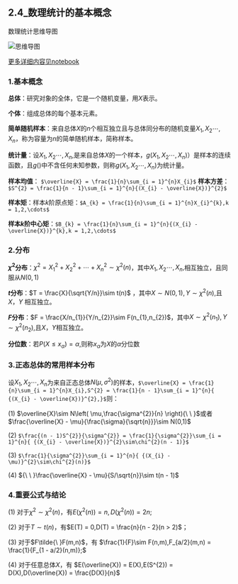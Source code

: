 ## 2.4_数理统计的基本概念

数理统计思维导图

![思维导图](ch02_2.4_04.png)

[更多详细内容见notebook](https://github.com/datawhalechina/whale-quant/blob/master/notebook/ch02_%E9%87%91%E8%9E%8D%E5%B8%82%E5%9C%BA%E7%9A%84%E5%9F%BA%E7%A1%80%E6%A6%82%E5%BF%B5/ch02_2.4_%E6%95%B0%E7%90%86%E7%BB%9F%E8%AE%A1%E7%9A%84%E5%9F%BA%E6%9C%AC%E6%A6%82%E5%BF%B5.ipynb)

### 1.基本概念

**总体**：研究对象的全体，它是一个随机变量，用$X$表示。

**个体**：组成总体的每个基本元素。

**简单随机样本**：来自总体$X$的$n$个相互独立且与总体同分布的随机变量$X_{1},X_{2}\cdots,X_{n}$，称为容量为$n$的简单随机样本，简称样本。

**统计量**：设$X_{1},X_{2}\cdots,X_{n},$是来自总体$X$的一个样本，$g(X_{1},X_{2}\cdots,X_{n})$）是样本的连续函数，且$g()$中不含任何未知参数，则称$g(X_{1},X_{2}\cdots,X_{n})$为统计量。

**样本均值**：
`$\overline{X} = \frac{1}{n}\sum_{i = 1}^{n}X_{i}$`
**样本方差**：`$S^{2} = \frac{1}{n - 1}\sum_{i = 1}^{n}{(X_{i} - \overline{X})}^{2}$`

**样本矩**：样本$k$阶原点矩：`$A_{k} = \frac{1}{n}\sum_{i = 1}^{n}X_{i}^{k},k = 1,2,\cdots$`

**样本$k$阶中心矩**：`$B_{k} = \frac{1}{n}\sum_{i = 1}^{n}{(X_{i} - \overline{X})}^{k},k = 1,2,\cdots$`

### 2.分布

**$\chi^{2}$分布**：$\chi^{2} = X_{1}^{2} + X_{2}^{2} + \cdots + X_{n}^{2}\sim\chi^{2}(n)$，其中$X_{1},X_{2}\cdots,X_{n},$相互独立，且同服从$N(0,1)$

**$t$分布**：$T = \frac{X}{\sqrt{Y/n}}\sim t(n)$ ，其中$X\sim N\left( 0,1 \right),Y\sim\chi^{2}(n),$且$X$，$Y$ 相互独立。

**$F$分布**：$F = \frac{X/n_{1}}{Y/n_{2}}\sim F(n_{1},n_{2})$，其中$X\sim\chi^{2}\left( n_{1} \right),Y\sim\chi^{2}(n_{2}),$且$X$，$Y$相互独立。

**分位数**：若$P(X \leq x_{\alpha}) = \alpha,$则称$x_{\alpha}$为$X$的$\alpha$分位数

### 3.正态总体的常用样本分布

设$X_{1},X_{2}\cdots,X_{n}$为来自正态总体$N(\mu,\sigma^{2})$的样本，`$\overline{X} = \frac{1}{n}\sum_{i = 1}^{n}X_{i},S^{2} = \frac{1}{n - 1}\sum_{i = 1}^{n}{ {(X_{i} - \overline{X})}^{2},}$`则：

(1) $\overline{X}\sim N\left( \mu,\frac{\sigma^{2}}{n} \right){\ \ }$或者$\frac{\overline{X} - \mu}{\frac{\sigma}{\sqrt{n}}}\sim N(0,1)$

(2) `$\frac{(n - 1)S^{2}}{\sigma^{2}} = \frac{1}{\sigma^{2}}\sum_{i = 1}^{n}{ {(X_{i} - \overline{X})}^{2}\sim\chi^{2}(n - 1)}$`

(3) `$\frac{1}{\sigma^{2}}\sum_{i = 1}^{n}{ {(X_{i} - \mu)}^{2}\sim\chi^{2}(n)}$`

(4) ${\ \ }\frac{\overline{X} - \mu}{S/\sqrt{n}}\sim t(n - 1)$

### 4.重要公式与结论

(1) 对于$\chi^{2}\sim\chi^{2}(n)$，有$E(\chi^{2}(n)) = n,D(\chi^{2}(n)) = 2n;$

(2) 对于$T\sim t(n)$，有$E(T) = 0,D(T) = \frac{n}{n - 2}(n > 2)$；

(3) 对于$F\tilde{\ }F(m,n)$，有 $\frac{1}{F}\sim F(n,m),F_{a/2}(m,n) = \frac{1}{F_{1 - a/2}(n,m)};$

(4) 对于任意总体$X$，有 $E(\overline{X}) = E(X),E(S^{2}) = D(X),D(\overline{X}) = \frac{D(X)}{n}$

